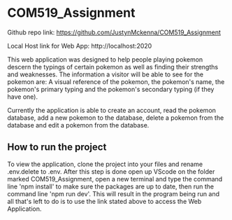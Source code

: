 # COM519_Assignment

Github repo link: https://github.com/JustynMckenna/COM519_Assignment

Local Host link for Web App: http://localhost:2020

This web application was designed to help people playing pokemon descern the typings of certain pokemon as well as finding their strengths and weaknesses. The information a visitor will be able to see for the pokemon are: A visual reference of the pokemon, the pokemon's name, the pokemon's primary typing and the pokemon's secondary typing (if they have one).

Currently the application is able to create an account, read the pokemon database, add a new pokemon to the database, delete a pokemon from the database and edit a pokemon from the database.

## How to run the project

To view the application, clone the project into your files and rename .env.delete to .env. After this step is done open up VScode on the folder marked COM519_Assignment, open a new terminal and type the command line 'npm install' to make sure the packages are up to date, then run the command line 'npm run dev'. This will result in the program being run and all that's left to do is to use the link stated above to access the Web Application.
